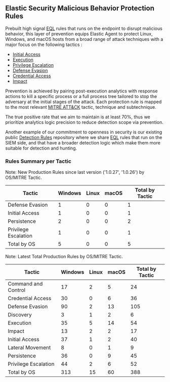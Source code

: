 ## Elastic Security Malicious Behavior Protection Rules

Prebuilt high signal [EQL](https://www.elastic.co/guide/en/elasticsearch/reference/current/eql.html) rules that runs on the endpoint to disrupt malicious behavior, this layer of prevention equips Elastic Agent to protect Linux, Windows, and macOS hosts from a broad range of attack techniques with a major focus on the following tactics :

- [Initial Access](https://attack.mitre.org/tactics/TA0001/)
- [Execution](https://attack.mitre.org/tactics/TA0002/)
- [Privilege Escalation](https://attack.mitre.org/tactics/TA0004/)
- [Defense Evasion](https://attack.mitre.org/tactics/TA0005/)
- [Credential Access](https://attack.mitre.org/tactics/TA0006/)
- [Impact](https://attack.mitre.org/tactics/TA0040/)

Prevention is achieved by pairing post-execution analytics with response actions to kill a specific process or a full process tree tailored to stop the adversary at the initial stages of the attack. Each protection rule is mapped to the most relevant [MITRE ATT&CK](https://attack.mitre.org/) tactic,  technique and subtechnique.

The true positive rate that we aim to maintain is at least 70%, thus we prioritize analytics logic precision to reduce detection scope via prevention.

Another example of our commitment to openness in security is our existing public [Detection Rules](https://github.com/elastic/detection-rules) repository where we share [EQL](https://www.elastic.co/guide/en/elasticsearch/reference/current/eql.html) rules that run on the SIEM side, and that have a broader detection logic which make them more suitable for detection and hunting.

### Rules Summary per Tactic

Note: New Production Rules since last version ('1.0.27', '1.0.26') by OS/MITRE Tactic.

| Tactic               |   Windows |   Linux |   macOS |   Total by Tactic |
|----------------------|-----------|---------|---------|-------------------|
| Defense Evasion      |         1 |       0 |       0 |                 1 |
| Initial Access       |         1 |       0 |       0 |                 1 |
| Persistence          |         2 |       0 |       0 |                 2 |
| Privilege Escalation |         1 |       0 |       0 |                 1 |
| Total by OS          |         5 |       0 |       0 |                 5 |

Note: Latest Total Production Rules by OS/MITRE Tactic.

| Tactic               |   Windows |   Linux |   macOS |   Total by Tactic |
|----------------------|-----------|---------|---------|-------------------|
| Command and Control  |        17 |       2 |       5 |                24 |
| Credential Access    |        30 |       0 |       6 |                36 |
| Defense Evasion      |        90 |       2 |      13 |               105 |
| Discovery            |         3 |       1 |       2 |                 6 |
| Execution            |        35 |       5 |      14 |                54 |
| Impact               |        13 |       2 |       2 |                17 |
| Initial Access       |        37 |       1 |       2 |                40 |
| Lateral Movement     |         8 |       0 |       1 |                 9 |
| Persistence          |        36 |       0 |       9 |                45 |
| Privilege Escalation |        44 |       2 |       6 |                52 |
| Total by OS          |       313 |      15 |      60 |               388 |

